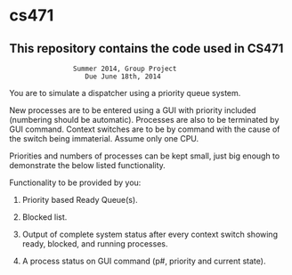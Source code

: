 cs471
=====

This repository contains the code used in CS471
-----------------------------------------------

                    Summer 2014, Group Project
                       Due June 18th, 2014

You are to simulate a dispatcher using a priority queue system. 

New processes are to be entered using a GUI with priority included
(numbering should be automatic). Processes are also to be terminated
by GUI command. Context switches are to be by command with the cause of the
switch being immaterial. Assume only one CPU.

Priorities and numbers of processes can be kept small, just big enough
to demonstrate the below listed functionality.

Functionality to be provided by you:

1. Priority based Ready Queue(s).

2. Blocked list.

3. Output of complete system status after every context switch showing
   ready, blocked, and running processes.

4. A process status on GUI command (p#, priority and current state).
